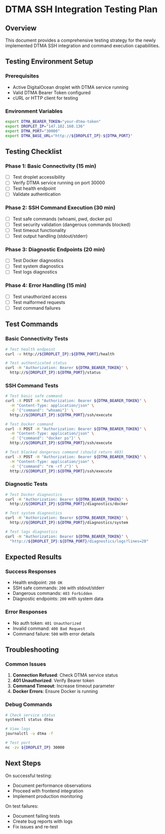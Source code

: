 # DTMA SSH Integration Testing Plan

## Overview
This document provides a comprehensive testing strategy for the newly implemented DTMA SSH integration and command execution capabilities.

## Testing Environment Setup

### Prerequisites
- Active DigitalOcean droplet with DTMA service running
- Valid DTMA Bearer Token configured
- cURL or HTTP client for testing

### Environment Variables
```bash
export DTMA_BEARER_TOKEN="your-dtma-token"
export DROPLET_IP="147.182.160.136"
export DTMA_PORT="30000"
export DTMA_BASE_URL="http://${DROPLET_IP}:${DTMA_PORT}"
```

## Testing Checklist

### Phase 1: Basic Connectivity (15 min)
- [ ] Test droplet accessibility
- [ ] Verify DTMA service running on port 30000
- [ ] Test health endpoint
- [ ] Validate authentication

### Phase 2: SSH Command Execution (30 min)
- [ ] Test safe commands (whoami, pwd, docker ps)
- [ ] Test security validation (dangerous commands blocked)
- [ ] Test timeout functionality
- [ ] Test output handling (stdout/stderr)

### Phase 3: Diagnostic Endpoints (20 min)
- [ ] Test Docker diagnostics
- [ ] Test system diagnostics  
- [ ] Test logs diagnostics

### Phase 4: Error Handling (15 min)
- [ ] Test unauthorized access
- [ ] Test malformed requests
- [ ] Test command failures

## Test Commands

### Basic Connectivity Tests
```bash
# Test health endpoint
curl -v http://${DROPLET_IP}:${DTMA_PORT}/health

# Test authenticated status
curl -H "Authorization: Bearer ${DTMA_BEARER_TOKEN}" \
  http://${DROPLET_IP}:${DTMA_PORT}/status
```

### SSH Command Tests
```bash
# Test basic safe command
curl -X POST -H "Authorization: Bearer ${DTMA_BEARER_TOKEN}" \
  -H "Content-Type: application/json" \
  -d '{"command": "whoami"}' \
  http://${DROPLET_IP}:${DTMA_PORT}/ssh/execute

# Test Docker command
curl -X POST -H "Authorization: Bearer ${DTMA_BEARER_TOKEN}" \
  -H "Content-Type: application/json" \
  -d '{"command": "docker ps"}' \
  http://${DROPLET_IP}:${DTMA_PORT}/ssh/execute

# Test blocked dangerous command (should return 403)
curl -X POST -H "Authorization: Bearer ${DTMA_BEARER_TOKEN}" \
  -H "Content-Type: application/json" \
  -d '{"command": "rm -rf /"}' \
  http://${DROPLET_IP}:${DTMA_PORT}/ssh/execute
```

### Diagnostic Tests
```bash
# Test Docker diagnostics
curl -H "Authorization: Bearer ${DTMA_BEARER_TOKEN}" \
  http://${DROPLET_IP}:${DTMA_PORT}/diagnostics/docker

# Test system diagnostics
curl -H "Authorization: Bearer ${DTMA_BEARER_TOKEN}" \
  http://${DROPLET_IP}:${DTMA_PORT}/diagnostics/system

# Test logs diagnostics
curl -H "Authorization: Bearer ${DTMA_BEARER_TOKEN}" \
  "http://${DROPLET_IP}:${DTMA_PORT}/diagnostics/logs?lines=20"
```

## Expected Results

### Success Responses
- Health endpoint: `200 OK`
- SSH safe commands: `200` with stdout/stderr
- Dangerous commands: `403 Forbidden` 
- Diagnostic endpoints: `200` with system data

### Error Responses
- No auth token: `401 Unauthorized`
- Invalid command: `400 Bad Request`
- Command failure: `500` with error details

## Troubleshooting

### Common Issues
1. **Connection Refused**: Check DTMA service status
2. **401 Unauthorized**: Verify Bearer token
3. **Command Timeout**: Increase timeout parameter
4. **Docker Errors**: Ensure Docker is running

### Debug Commands
```bash
# Check service status
systemctl status dtma

# View logs
journalctl -u dtma -f

# Test port
nc -zv ${DROPLET_IP} 30000
```

## Next Steps

On successful testing:
- Document performance observations
- Proceed with frontend integration
- Implement production monitoring

On test failures:
- Document failing tests
- Create bug reports with logs
- Fix issues and re-test 
